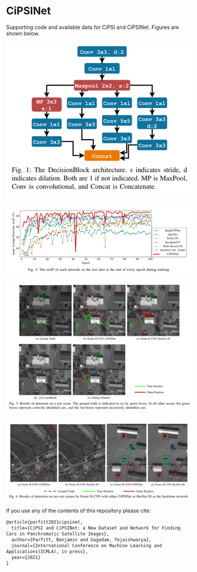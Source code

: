# CiPSINet
Supporting code and available data for CiPSI and CiPSINet. Figures are shown below.

![](figures/Fig1.png)


![](figures/Fig2.png)


![](figures/Fig3.png)


![](figures/Fig4.png)


If you use any of the contents of this repository please cite:

```
@article{parfitt2021cipsinet,
  title={CiPSI and CiPSINet: a New Dataset and Network for Finding Cars in Panchromatic Satellite Images},
  author={Parfitt, Benjamin and Gagadam, Tejaishwarya},
  journal={International Conference on Machine Learning and Applications(ICMLA), in press},
  year={2021}
}
```
